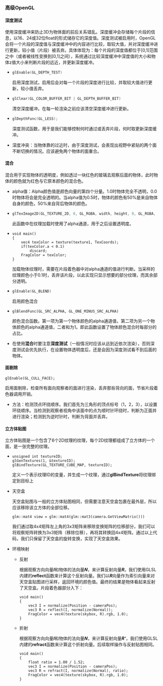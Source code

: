 ### 高级OpenGL

#### 深度测试

使用深度缓冲来防止3D为物体面的前后关系错乱。深度缓冲会存储每个片段的信息，以16、24或32位float的形式储存它的深度值。深度测试被启用时，OpenGL会将一个片段的深度值与深度缓冲中的内容进行比较，取较大值，并对深度缓冲进行更新，较小值（片段）被丢弃。具体体现为：每个片段的深度值都位于[0,1]范围之中（或者被线性变换到[0,1]之间），系统通过比较深度缓冲中深度值的大小和物体z值大小来判断片段的远近，并更新深度缓冲。

- ```c++
  glEnable(GL_DEPTH_TEST)
  ```

  启用深度测试，启用后会对每一个片段的深度进行比较，并取较大值进行更新，较小值丢弃。

- ```C++
  glClear(GL_COLOR_BUFFER_BIT | GL_DEPTH_BUFFER_BIT)
  ```

  清空深度缓冲。在每一轮渲染之前应该清空深度缓冲进行更新。

- ```C++
  glDepthFunc(GL_LESS);
  ```

  深度测试函数，用于是我们能够控制何时通过或丢弃片段，何时取更新深度缓冲。

- 深度冲突：当物体靠的过近时，由于深度测试，会表现出视野中紧贴的两个面不断切换的情况。应该避免两个物体的面重合。

#### 混合

混合用于实现物体的透明度，例如透过一块红色的玻璃去观察后面的物体，此时物体的颜色就为红色与它原本颜色的混合色。

- alpha值：Alpha颜色值是颜色向量的第四个分量。1.0时物体完全不透明，0.0时物体将会是完全透明的。当alpha值为0.5时，物体的颜色有50%是来自物体自身的颜色，50%来自背后物体的颜色。

- ```C++
  glTexImage2D(GL_TEXTURE_2D, 0, GL_RGBA, width, height, 0, GL_RGBA, GL_UNSIGNED_BYTE, data);
  ```

  此函数中在纹理加载时使用了alpha通道，用于之后设置透明度。

- ```
  void main()
  {             
      vec4 texColor = texture(texture1, TexCoords);
      if(texColor.a < 0.1)
          discard;
      FragColor = texColor;
  }
  ```

  加载物体纹理时，需要在片段着色器中对alpha通道的值进行判断。当采样的纹理颜色小于0.1时，丢弃该片段，以此实现只显示想要的部分纹理，而其余部分透明。

- ```C++
  glEnable(GL_BLEND)
  ```

  启用颜色混合

- ```
  glBlendFunc(GL_SRC_ALPHA, GL_ONE_MINUS_SRC_ALPHA)
  ```

  颜色混合函数。第一项为第一个物体颜色的alpha通道值，第二项为另一个物体颜色的alpha通道值，二者和为1。即此函数设置了物体颜色混合时每部分的占比。

- 在使用**混合**时要注意**深度测试**（一般情况时应该从远到近依次渲染），否则深度测试会优先执行，在设置物体透明度后，还是会因为深度测试看不到后面的物体。

#### 面剔除

```
glEnable(GL_CULL_FACE);
```

启用面剔除，检查所有面向观察者的面进行渲染，丢弃那些背向的面，节省片段着色器调用开销。

- 方法：检测顶点环绕顺序。我们首先为三角形的顶点标号（1，2，3），以设置环绕顺序。当检测到观察者视角中该面中的点为顺时针环绕时，判断为正面并进行渲染；检测到为逆时针时，判断为背面并丢弃。

#### 立方体贴图

立方体贴图是一个包含了6个2D纹理的纹理，每个2D纹理都组成了立方体的一个面，是一张完整的纹理。

- ```
  unsigned int textureID;
  glGenTextures(1, &textureID);
  glBindTexture(GL_TEXTURE_CUBE_MAP, textureID);
  ```

  定义一个表示纹理ID的变量，并生成一个纹理，通过**glBindTexture**将纹理绑定到目标上

- 天空盒

  天空盒贴图与一般的立方体贴图相同，但需要注意天空盒包裹在最外层，所以应该移除该立方体的全部位移。

  ```
  glm::mat4 view = glm::mat4(glm::mat3(camera.GetViewMatrix()))
  ```

  我们通过取4x4矩阵左上角的3x3矩阵来移除变换矩阵的位移部分，我们可以将观察矩阵转换为3x3矩阵（移除位移），再将其转换回4x4矩阵。通过以上代码，我们只保留了天空盒的旋转变换，实现了天空盒效果。

- 环境映射

  - 反射

    根据观察方向向量***I***和物体的法向量***N***，来计算反射向量***R***。我们使用GLSL内建的**reflect**函数来计算这个反射向量。我们以***R***向量作为索引向量来对天空盒贴图进行采样，返回环境的颜色值。最终的结果是物体看起来反射了天空盒。片段着色器部分入下：

    ```
    void main()
    {             
        vec3 I = normalize(Position - cameraPos);
        vec3 R = reflect(I, normalize(Normal));
        FragColor = vec4(texture(skybox, R).rgb, 1.0);
    }
    ```

  - 折射

    根据观察方向向量***I***和物体的法向量***N***，来计算反射向量***R‘***，我们使用GLSL内建的**refract**函数来计算这个折射向量。后续取样操作与反射贴图相同。

    ```
    void main()
    {             
        float ratio = 1.00 / 1.52;
        vec3 I = normalize(Position - cameraPos);
        vec3 R = refract(I, normalize(Normal), ratio);
        FragColor = vec4(texture(skybox, R).rgb, 1.0);
    }
    ```


